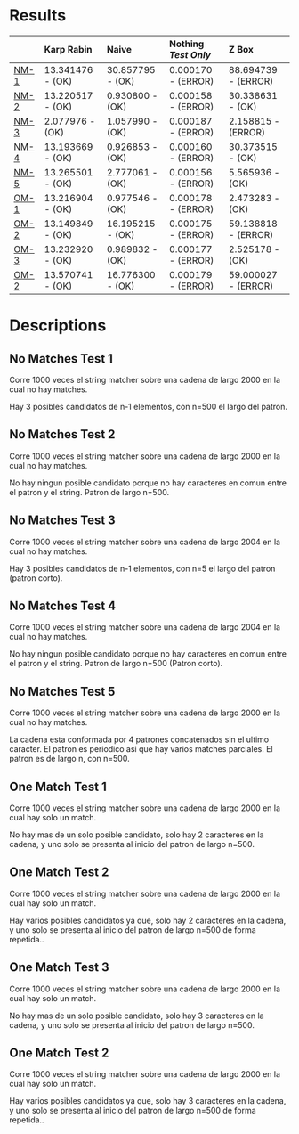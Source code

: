 # Results 

 | |Karp Rabin|Naive|Nothing _Test Only_|Z Box|
|:---|:---|:---|:---|:---|
|[NM-1](#no-matches-test-1)|13.341476 - (OK)|30.857795 - (OK)|0.000170 - (ERROR)|88.694739 - (ERROR)|
|[NM-2](#no-matches-test-2)|13.220517 - (OK)|0.930800 - (OK)|0.000158 - (ERROR)|30.338631 - (OK)|
|[NM-3](#no-matches-test-3)|2.077976 - (OK)|1.057990 - (OK)|0.000187 - (ERROR)|2.158815 - (ERROR)|
|[NM-4](#no-matches-test-4)|13.193669 - (OK)|0.926853 - (OK)|0.000160 - (ERROR)|30.373515 - (OK)|
|[NM-5](#no-matches-test-5)|13.265501 - (OK)|2.777061 - (OK)|0.000156 - (ERROR)|5.565936 - (OK)|
|[OM-1](#one-match-test-1)|13.216904 - (OK)|0.977546 - (OK)|0.000178 - (ERROR)|2.473283 - (OK)|
|[OM-2](#one-match-test-2)|13.149849 - (OK)|16.195215 - (OK)|0.000175 - (ERROR)|59.138818 - (ERROR)|
|[OM-3](#one-match-test-3)|13.232920 - (OK)|0.989832 - (OK)|0.000177 - (ERROR)|2.525178 - (OK)|
|[OM-2](#one-match-test-2)|13.570741 - (OK)|16.776300 - (OK)|0.000179 - (ERROR)|59.000027 - (ERROR)|
# Descriptions 

## No Matches Test 1 

 
Corre 1000 veces el string matcher sobre una cadena de largo 2000 en la cual no hay matches.

Hay 3 posibles candidatos de n-1 elementos, con n=500 el largo del patron.
                
## No Matches Test 2 

 
Corre 1000 veces el string matcher sobre una cadena de largo 2000 en la cual no hay matches.

No hay ningun posible candidato porque no hay caracteres en comun entre el patron y el string. Patron de largo n=500.
                
## No Matches Test 3 

 
Corre 1000 veces el string matcher sobre una cadena de largo 2004 en la cual no hay matches.

Hay 3 posibles candidatos de n-1 elementos, con n=5 el largo del patron (patron corto).
                
## No Matches Test 4 

 
Corre 1000 veces el string matcher sobre una cadena de largo 2004 en la cual no hay matches.

No hay ningun posible candidato porque no hay caracteres en comun entre el patron y el string. Patron de largo n=500 (Patron corto).
                
## No Matches Test 5 

 
Corre 1000 veces el string matcher sobre una cadena de largo 2000 en la cual no hay matches.

La cadena esta conformada por 4 patrones concatenados sin el ultimo caracter. El patron es periodico asi que hay varios matches parciales. 
El patron es de largo n, con n=500.
                
## One Match Test 1 

 
Corre 1000 veces el string matcher sobre una cadena de largo 2000 en la cual hay solo un match.

No hay mas de un solo posible candidato, solo hay 2 caracteres en la cadena, y uno solo se presenta al inicio del
patron de largo n=500.
                
## One Match Test 2 

 
Corre 1000 veces el string matcher sobre una cadena de largo 2000 en la cual hay solo un match.

Hay varios posibles candidatos ya que, solo hay 2 caracteres en la cadena, y uno solo se presenta al inicio del
patron de largo n=500 de forma repetida..
                
## One Match Test 3 

 
Corre 1000 veces el string matcher sobre una cadena de largo 2000 en la cual hay solo un match.

No hay mas de un solo posible candidato, solo hay 3 caracteres en la cadena, y uno solo se presenta al inicio del
patron de largo n=500.
                
## One Match Test 2 

 
Corre 1000 veces el string matcher sobre una cadena de largo 2000 en la cual hay solo un match.

Hay varios posibles candidatos ya que, solo hay 3 caracteres en la cadena, y uno solo se presenta al inicio del
patron de largo n=500 de forma repetida..
                
